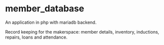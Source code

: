 # member_database
An application in php with mariadb backend. 

Record keeping for the makerspace: member details, inventory, inductions, repairs, loans and attendance.
